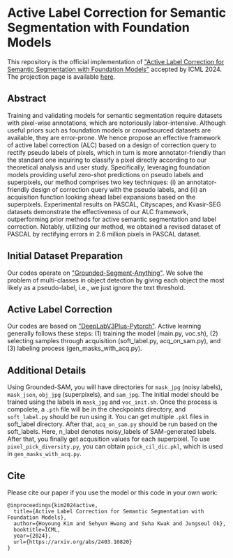 # Active Label Correction for Semantic Segmentation with Foundation Models
This repository is the official implementation of ["Active Label Correction for Semantic Segmentation with Foundation Models"](https://arxiv.org/abs/2403.10820) accepted by ICML 2024. The projection page is available [here](https://cskhy16.github.io/alc/).

## Abstract
Training and validating models for semantic segmentation require datasets with pixel-wise annotations, which are notoriously labor-intensive. Although useful priors such as foundation models or crowdsourced datasets are available, they are error-prone. We hence propose an effective framework of active label correction (ALC) based on a design of correction query to rectify pseudo labels of pixels, which in turn is more annotator-friendly than the standard one inquiring to classify a pixel directly according to our theoretical analysis and user study. Specifically, leveraging foundation models providing useful zero-shot predictions on pseudo labels and superpixels, our method comprises two key techniques: (i) an annotator-friendly design of correction query with the pseudo labels, and (ii) an acquisition function looking ahead label expansions based on the superpixels. Experimental results on PASCAL, Cityscapes, and Kvasir-SEG datasets demonstrate the effectiveness of our ALC framework, outperforming prior methods for active semantic segmentation and label correction. Notably, utilizing our method, we obtained a revised dataset of PASCAL by rectifying errors in 2.6 million pixels in PASCAL dataset.

## Initial Dataset Preparation
Our codes operate on ["Grounded-Segment-Anything"](https://github.com/IDEA-Research/Grounded-Segment-Anything). We solve the problem of multi-classes in object detection by giving each object the most likely as a pseudo-label, i.e., we just ignore the text threshold.

## Active Label Correction
Our codes are based on ["DeepLabV3Plus-Pytorch"](https://github.com/VainF/DeepLabV3Plus-Pytorch). Active learning generally follows these steps: (1) training the model (main.py, voc.sh), (2) selecting samples through acquisition (soft_label.py, acq_on_sam.py), and (3) labeling process (gen_masks_with_acq.py).

## Additional Details
Using Grounded-SAM, you will have directories for `mask_jpg` (noisy labels), `mask_json`, `obj_jpg` (superpixels), and `sam_jpg`. The initial model should be trained using the labels in `mask_jpg` and `voc_init.sh`. Once the process is compolete, a `.pth` file will be in the checkpoints directory, and `soft_label.py` should be run using it. You can get multiple `.pkl` files in soft_label directory. After that, `acq_on_sam.py` should be run based on the soft_labels. Here, n_label denotes noisy_labels of SAM-generated labels. After that, you finally get acqusition values for each superpixel. To use `pixel_pick_diversity.py`, you can obtain `ppick_cil_dic.pkl`, which is used in `gen_masks_with_acq.py`.

## Cite
Please cite our paper if you use the model or this code in your own work:
```
@inproceedings{kim2024active,
  title={Active Label Correction for Semantic Segmentation with Foundation Models},
  author={Hoyoung Kim and Sehyun Hwang and Suha Kwak and Jungseul Ok},
  booktitle=ICML,
  year={2024},
  url={https://arxiv.org/abs/2403.10820}
}
```
